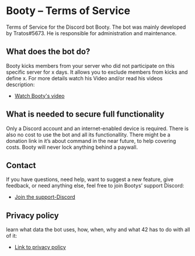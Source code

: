 # Booty – Terms of Service
Terms of Service for the Discord bot Booty. 
The bot was mainly developed by Tratos#5673. He is responsible for administration and maintenance. 

## What does the bot do?
Booty kicks members from your server who did not participate on this specific server for x days. 
It allows you to exclude members from kicks and define x. For more details watch his Video and/or read his videos description:
* [Watch Booty's video](https://www.youtube.com/watch?v=6e8Y9NaIzfk)

## What is needed to secure full functionality
Only a Discord account and an internet-enabled device is required. There is also no cost to use the bot and all its functionallity. There might be a donation link in it’s about command in the near future, to help covering costs. Booty will never lock anything behind a paywall. 


## Contact
If you have questions, need help, want to suggest a new feature, give feedback, or need anything else, feel free to join Bootys’ support Discord: 
* [Join the support-Discord](https://discord.gg/kE4s84bRmD)


## Privacy policy
learn what data the bot uses, how, when, why and what 42 has to do with all of it:
 * [Link to privacy policy](https://github.com/Yellow-Beans/ToSandPrivacypolicy/blob/main/privacy_policy.md)
